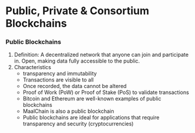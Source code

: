 # Public, Private & Consortium Blockchains
### Public Blockchains
1. Definition: A decentralized network that anyone can join and participate in. Open, making data fully accessible to the public.
2. Characteristics
   * transparency and immutability
   * Transactions are visible to all
   * Once recorded, the data cannot be altered
   * Proof of Work (PoW) or Proof of Stake (PoS) to validate transactions
   * Bitcoin and Ethereum are well-known examples of public blockchains
   * MaalChain is also a public blockchain
   * Public blockchains are ideal for applications that require transparency and security (cryptocurrencies)











